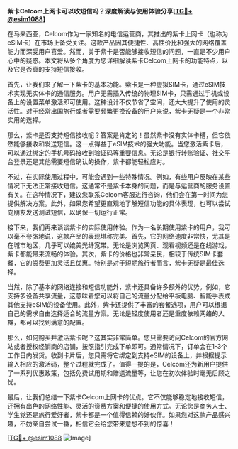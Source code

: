 **紫卡Celcom上网卡可以收短信吗？深度解读与使用体验分享[[TG💪+ @esim1088](https://t.me/s/esim1088)]**

在马来西亚，Celcom作为一家知名的电信运营商，其推出的紫卡上网卡（也称为eSIM卡）在市场上备受关注。这款产品因其便捷性、高性价比和强大的网络覆盖能力而深受用户喜爱。然而，关于紫卡是否能够接收短信的问题，一直是不少用户心中的疑惑。本文将从多个角度为您详细解读紫卡Celcom上网卡的功能特点，以及它是否真的支持短信接收。

首先，让我们来了解一下紫卡的基本功能。紫卡是一种虚拟SIM卡，通过eSIM技术实现无实体卡的通信服务。用户无需插入传统的物理SIM卡，只需通过手机或设备上的设置菜单激活即可使用。这种设计不仅节省了空间，还大大提升了使用的灵活性。对于经常出国旅行或者需要频繁更换设备的用户来说，紫卡无疑是一个非常实用的选择。

那么，紫卡是否支持短信接收呢？答案是肯定的！虽然紫卡没有实体卡槽，但它依然能够接收和发送短信。这一点得益于eSIM技术的强大功能。当您激活紫卡后，可以通过绑定的手机号码接收到验证码等重要信息。无论是银行转账验证、社交平台登录还是其他需要短信确认的操作，紫卡都能轻松应对。

不过，在实际使用过程中，可能会遇到一些特殊情况。例如，有些用户反映在某些情况下无法正常接收短信。这通常不是紫卡本身的问题，而是与运营商的服务设置有关。在这种情况下，建议您联系Celcom客服进行咨询，他们会在第一时间为您提供解决方案。此外，如果您希望更直观地了解短信功能的具体表现，也可以尝试向朋友发送测试短信，以确保一切运行正常。

接下来，我们再来谈谈紫卡的实际使用体验。作为一名长期使用紫卡的用户，我可以毫不夸张地说，这款产品的表现堪称完美。首先，它的网络速度非常快，尤其是在城市地区，几乎可以媲美光纤宽带。无论是浏览网页、观看视频还是在线游戏，紫卡都能带来流畅的体验。其次，紫卡的价格也非常亲民，相较于传统SIM卡套餐，它的资费更加灵活且优惠。特别是对于短期旅行者而言，紫卡无疑是最佳选择。

当然，除了基本的网络连接和短信功能外，紫卡还具备许多额外的优势。例如，它支持多设备共享流量，这意味着您可以将自己的流量分配给平板电脑、智能手表或其他支持eSIM的设备使用。此外，紫卡还提供了丰富的套餐选项，用户可以根据自己的需求自由选择适合的流量方案。无论是轻度使用者还是重度依赖网络的人群，都可以找到满意的配置。

那么，如何购买并激活紫卡呢？这其实非常简单。您只需要访问Celcom的官方网站或者授权经销商的店铺，按照指引完成下单即可。通常情况下，订单会在1-3个工作日内发货。收到卡片后，您只需将它绑定到支持eSIM的设备上，并根据提示输入相应的激活码，整个过程就完成了。值得一提的是，Celcom还为新用户提供了一系列优惠政策，包括免费试用期和赠送流量等，让您在初次体验时毫无后顾之忧。

最后，让我们总结一下紫卡Celcom上网卡的优点。它不仅能够稳定地接收短信，还拥有出色的网络性能、灵活的资费方案和便捷的使用方式。无论您是商务人士、学生党还是旅行爱好者，紫卡都是一个值得信赖的好伙伴。如果您对这款产品感兴趣，不妨亲自尝试一番，相信它会给您带来意想不到的惊喜！

[[TG💪+ @esim1088](https://t.me/s/esim1088) ![Image](https://i.postimg.cc/4NQfJmqS/Snipaste-2025-05-13-00-14-12.png)]